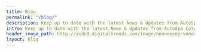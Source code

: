 ```yaml
---
title: Blog
permalink: "/blog/"
description: Keep up to date with the latest News & Updates from AutoSpa Colorado.
intro: Keep up to date with the latest News & Updates from AutoSpa Colorado.
header_image_path: http://icdn8.digitaltrends.com/image/hennessey-venom-gt-6-1500x1000.jpg
layout: blog
---
```



